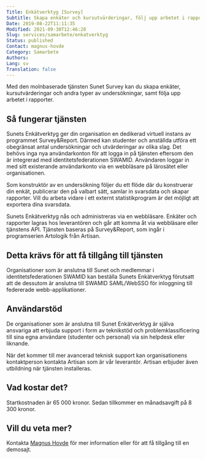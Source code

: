 ```yaml
---
Title: Enkätverktyg [Survey]
Subtitle: Skapa enkäter och kursutvärderingar, följ upp arbetet i rapporter.
Date: 2019-08-22T11:11:35
Modified: 2021-09-30T12:46:28
Slug: services/samarbete/enkatverktyg
Status: published
Contact: magnus-hovde
Category: Samarbete
Authors: 
Lang: sv
Translation: false
---
```


Med den molnbaserade tjänsten Sunet Survey kan du skapa enkäter, kursutvärderingar och andra typer av undersökningar, samt följa upp arbetet i rapporter.

Så fungerar tjänsten
--------------------

Sunets Enkätverktyg ger din organisation en dedikerad virtuell instans av programmet Survey&Report. Därmed kan studenter och anställda utföra ett obegränsat antal undersökningar och utvärderingar av olika slag. Det behövs inga nya användarkonton för att logga in på tjänsten eftersom den är integrerad med identitetsfederationen SWAMID. Användaren loggar in med sitt existerande användarkonto via en webbläsare på lärosätet eller organisationen.

Som konstruktör av en undersökning följer du ett flöde där du konstruerar din enkät, publicerar den på valbart sätt, samlar in svarsdata och skapar rapporter. Vill du arbeta vidare i ett externt statistikprogram är det möjligt att exportera dina svarsdata.

Sunets Enkätverktyg nås och administreras via en webbläsare. Enkäter och rapporter lagras hos leverantören och går att komma åt via webbläsare eller tjänstens API. Tjänsten baseras på Survey&Report, som ingår i programserien Artologik från Artisan.

Detta krävs för att få tillgång till tjänsten
---------------------------------------------

Organisationer som är anslutna till Sunet och medlemmar i identitetsfederationen SWAMID kan beställa Sunets Enkätverktyg förutsatt att de dessutom är anslutna till SWAMID SAML/WebSSO för inloggning till federerade webb-applikationer.

Användarstöd
------------

De organisationer som är anslutna till Sunet Enkätverktyg är själva ansvariga att erbjuda support i form av teknikstöd och problemklassificering till sina egna användare (studenter och personal) via sin helpdesk eller liknande.

När det kommer till mer avancerad teknisk support kan organisationens kontaktperson kontakta Artisan som är vår leverantör. Artisan erbjuder även utbildning när tjänsten installeras.

Vad kostar det?
---------------

Startkostnaden är 65 000 kronor. Sedan tillkommer en månadsavgift på 8 300 kronor.

Vill du veta mer?
-----------------

Kontakta [Magnus Hovde](mailto:magnus.hovde@sunet.se) för mer information eller för att få tillgång till en demosajt.

